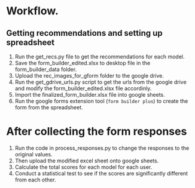 # Workflow.

## Getting recommendations and setting up spreadsheet
1. Run the get_recs.py file to get the recommendations for each model.
2. Save the form_builder_edited.xlsx to desktop file in the form_builder_data folder.
3. Upload the rec_images_for_gform folder to the google drive.
4. Run the get_gdrive_urls.py script to get the urls from the google drive and modify the form_builder_edited.xlsx file accordinly.
5. Import the finalized_form_builder.xlsx file into google sheets.
6. Run the google forms extension tool (`form builder plus`) to create the form from the spreadsheet.


# After collecting the form responses
1. Run the code in process_responses.py to change the responses to the original values.
2. Then upload the modified excel sheet onto google sheets.
3. Calculate the total scores for each model for each user.
4. Conduct a statistical test to see if the scores are significantly different from each other.
